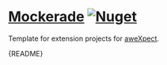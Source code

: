 ﻿# [Mockerade](https://github.com/aweXpect/Mockerade) [![Nuget](https://img.shields.io/nuget/v/Mockerade)](https://www.nuget.org/packages/Mockerade)

Template for extension projects for [aweXpect](https://github.com/aweXpect/aweXpect).

{README}

